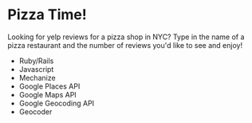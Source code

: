# Pizza Time!

Looking for yelp reviews for a pizza shop in NYC? Type in the name of a pizza restaurant and the number of reviews you'd like to see and enjoy!

* Ruby/Rails
* Javascript
* Mechanize
* Google Places API
* Google Maps API
* Google Geocoding API
* Geocoder

